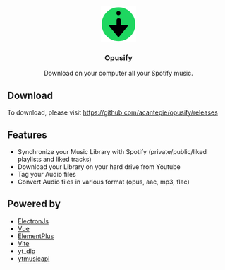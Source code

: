 <div align="center" style="border-bottom: none">
    <img src="./build/icon.png" width="80" height="80" alt="Opusify"/> 
    <h3>Opusify</h3>
    <p>Download on your computer all your Spotify music.</p>
</div>

## Download

To download, please visit https://github.com/acantepie/opusify/releases

## Features
- Synchronize your Music Library with Spotify (private/public/liked playlists and liked tracks)
- Download your Library on your hard drive from Youtube
- Tag your Audio files
- Convert Audio files in various format (opus, aac, mp3, flac)

## Powered by

- [ElectronJs](https://www.electronjs.org/)
- [Vue](https://www.vuejs.org)
- [ElementPlus](https://element-plus.org/)
- [Vite](https://vitejs.dev/)
- [yt_dlp](https://github.com/yt-dlp/yt-dlp)
- [ytmusicapi](https://github.com/sigma67/ytmusicapi)
